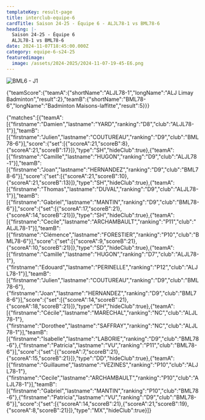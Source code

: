 ```yaml
---
templateKey: result-page
title: interclub-equipe-6
cardTitle: Saison 24-25 - Équipe 6 - ALJL78-1 vs BML78-6 
heading: |-
  Saison 24-25 - Équipe 6
  ALJL78-1 vs BML78-6
date: 2024-11-07T18:45:00.000Z
category: equipe-6-s24-25
featuredimage:
  image: /assets/2024-2025/2024-11-07-19-45-E6.png
---
```

![](/assets/2024-2025/2024-11-07-19-45-E6.png "BML6 - J1")

<teamscoreboard>{"teamScore":{"teamA":{"shortName":"ALJL78-1","longName":"ALJ Limay Badminton","result":2},"teamB":{"shortName":"BML78-6","longName":"Badminton Maisons-laffitte","result":5}}}</teamscoreboard>

<scoreboard>{"matches":[{"teamA":[{"firstname":"Damien","lastname":"YARD","ranking":"D8","club":"ALJL78-1"}],"teamB":[{"firstname":"Julien","lastname":"COUTUREAU","ranking":"D9","club":"BML78-6"}],"score":{"set":[{"scoreA":21,"scoreB":8},{"scoreA":21,"scoreB":17}]},"type":"SH","hideClub":true},{"teamA":[{"firstname":"Camille","lastname":"HUGON","ranking":"D9","club":"ALJL78-1"}],"teamB":[{"firstname":"Joan","lastname":"HERNANDEZ","ranking":"D9","club":"BML78-6"}],"score":{"set":[{"scoreA":21,"scoreB":10},{"scoreA":21,"scoreB":13}]},"type":"SH","hideClub":true},{"teamA":[{"firstname":"Thomas","lastname":"DUVAL","ranking":"D9","club":"ALJL78-1"}],"teamB":[{"firstname":"Gabriel","lastname":"MANTIN","ranking":"D9","club":"BML78-6"}],"score":{"set":[{"scoreA":17,"scoreB":21},{"scoreA":14,"scoreB":21}]},"type":"SH","hideClub":true},{"teamA":[{"firstname":"Cecile","lastname":"ARCHAMBAULT","ranking":"P11","club":"ALJL78-1"}],"teamB":[{"firstname":"Clémence","lastname":"FORESTIER","ranking":"P10","club":"BML78-6"}],"score":{"set":[{"scoreA":9,"scoreB":21},{"scoreA":10,"scoreB":21}]},"type":"SD","hideClub":true},{"teamA":[{"firstname":"Camille","lastname":"HUGON","ranking":"D7","club":"ALJL78-1"},{"firstname":"Edouard","lastname":"PERINELLE","ranking":"P12","club":"ALJL78-1"}],"teamB":[{"firstname":"Julien","lastname":"COUTUREAU","ranking":"D9","club":"BML78-6"},{"firstname":"Joan","lastname":"HERNANDEZ","ranking":"D9","club":"BML78-6"}],"score":{"set":[{"scoreA":14,"scoreB":21},{"scoreA":18,"scoreB":21}]},"type":"DH","hideClub":true},{"teamA":[{"firstname":"Cécile","lastname":"MARECHAL","ranking":"NC","club":"ALJL78-1"},{"firstname":"Dorothee","lastname":"SAFFRAY","ranking":"NC","club":"ALJL78-1"}],"teamB":[{"firstname":"Isabelle","lastname":"LABORIE","ranking":"D9","club":"BML78-6"},{"firstname":"Patricia","lastname":"VU","ranking":"P11","club":"BML78-6"}],"score":{"set":[{"scoreA":7,"scoreB":21},{"scoreA":15,"scoreB":21}]},"type":"DD","hideClub":true},{"teamA":[{"firstname":"Guillaume","lastname":"VEZINES","ranking":"P10","club":"ALJL78-1"},{"firstname":"Cecile","lastname":"ARCHAMBAULT","ranking":"P10","club":"ALJL78-1"}],"teamB":[{"firstname":"Gabriel","lastname":"MANTIN","ranking":"P10","club":"BML78-6"},{"firstname":"Patricia","lastname":"VU","ranking":"D9","club":"BML78-6"}],"score":{"set":[{"scoreA":14,"scoreB":21},{"scoreA":21,"scoreB":19},{"scoreA":8,"scoreB":21}]},"type":"MX","hideClub":true}]}</scoreboard>